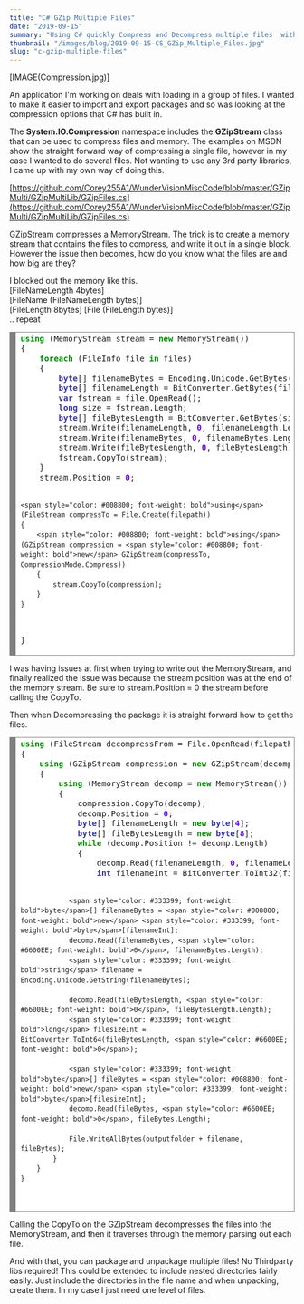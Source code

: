 ```yaml
---
title: "C# GZip Multiple Files"
date: "2019-09-15"
summary: "Using C# quickly Compress and Decompress multiple files  without the use of 3rd party libraries!"
thumbnail: "/images/blog/2019-09-15-CS_GZip_Multiple_Files.jpg"
slug: "c-gzip-multiple-files"
---
```

<p class="blog-img float-left md">
	[IMAGE(Compression.jpg)]
</p>
An application I'm working on deals with loading in a group of files. I wanted to make it easier to import and export packages and so was looking at the compression options that C# has built in.

The **System.IO.Compression** namespace includes the **GZipStream** class that can be used to compress files and memory. The examples on MSDN show the straight forward way of compressing a single file, however in my case I wanted to do several files. Not wanting to use any 3rd party libraries, I came up with my own way of doing this.

[https://github.com/Corey255A1/WunderVisionMiscCode/blob/master/GZipMulti/GZipMultiLib/GZipFiles.cs](https://github.com/Corey255A1/WunderVisionMiscCode/blob/master/GZipMulti/GZipMultiLib/GZipFiles.cs)

GZipStream compresses a MemoryStream. The trick is to create a memory stream that contains the files to compress, and write it out in a single block. However the issue then becomes, how do you know what the files are and how big are they?

I blocked out the memory like this.  
[FileNameLength 4bytes]  
[FileName (FileNameLength bytes)]  
[FileLength 8bytes] [File (FileLength bytes)]  
.. repeat  

<div style="background: #ffffff; overflow:auto;width:auto;border:solid gray;border-width:.1em .1em .1em .8em;padding:.2em .6em;"><pre style="margin: 0; line-height: 125%"><span style="color: #008800; font-weight: bold">using</span> (MemoryStream stream = <span style="color: #008800; font-weight: bold">new</span> MemoryStream())
{
	<span style="color: #008800; font-weight: bold">foreach</span> (FileInfo file <span style="color: #008800; font-weight: bold">in</span> files)
	{
		<span style="color: #333399; font-weight: bold">byte</span>[] filenameBytes = Encoding.Unicode.GetBytes(file.Name);
		<span style="color: #333399; font-weight: bold">byte</span>[] filenameLength = BitConverter.GetBytes(filenameBytes.Length);
		<span style="color: #333399; font-weight: bold">var</span> fstream = file.OpenRead();
		<span style="color: #333399; font-weight: bold">long</span> size = fstream.Length;
		<span style="color: #333399; font-weight: bold">byte</span>[] fileBytesLength = BitConverter.GetBytes(size);
		stream.Write(filenameLength, <span style="color: #6600EE; font-weight: bold">0</span>, filenameLength.Length);
		stream.Write(filenameBytes, <span style="color: #6600EE; font-weight: bold">0</span>, filenameBytes.Length);
		stream.Write(fileBytesLength, <span style="color: #6600EE; font-weight: bold">0</span>, fileBytesLength.Length);
		fstream.CopyTo(stream);
	}
	stream.Position = <span style="color: #6600EE; font-weight: bold">0</span>;

	<span style="color: #008800; font-weight: bold">using</span> (FileStream compressTo = File.Create(filepath))
	{
		<span style="color: #008800; font-weight: bold">using</span> (GZipStream compression = <span style="color: #008800; font-weight: bold">new</span> GZipStream(compressTo, CompressionMode.Compress))
		{
			stream.CopyTo(compression);
		}
	}
}
</pre></div>

I was having issues at first when trying to write out the MemoryStream, and finally realized the issue was because the stream position was at the end of the memory stream. Be sure to stream.Position = 0 the stream before calling the CopyTo. 

Then when Decompressing the package it is straight forward how to get the files. 

<div style="background: #ffffff; overflow:auto;width:auto;border:solid gray;border-width:.1em .1em .1em .8em;padding:.2em .6em;"><pre style="margin: 0; line-height: 125%"><span style="color: #008800; font-weight: bold">using</span> (FileStream decompressFrom = File.OpenRead(filepath))
{
	<span style="color: #008800; font-weight: bold">using</span> (GZipStream compression = <span style="color: #008800; font-weight: bold">new</span> GZipStream(decompressFrom, CompressionMode.Decompress))
	{
		<span style="color: #008800; font-weight: bold">using</span> (MemoryStream decomp = <span style="color: #008800; font-weight: bold">new</span> MemoryStream())
		{
			compression.CopyTo(decomp);
			decomp.Position = <span style="color: #6600EE; font-weight: bold">0</span>;
			<span style="color: #333399; font-weight: bold">byte</span>[] filenameLength = <span style="color: #008800; font-weight: bold">new</span> <span style="color: #333399; font-weight: bold">byte</span>[<span style="color: #6600EE; font-weight: bold">4</span>];
			<span style="color: #333399; font-weight: bold">byte</span>[] fileBytesLength = <span style="color: #008800; font-weight: bold">new</span> <span style="color: #333399; font-weight: bold">byte</span>[<span style="color: #6600EE; font-weight: bold">8</span>];
			<span style="color: #008800; font-weight: bold">while</span> (decomp.Position != decomp.Length)
			{
				decomp.Read(filenameLength, <span style="color: #6600EE; font-weight: bold">0</span>, filenameLength.Length);
				<span style="color: #333399; font-weight: bold">int</span> filenameInt = BitConverter.ToInt32(filenameLength, <span style="color: #6600EE; font-weight: bold">0</span>);

				<span style="color: #333399; font-weight: bold">byte</span>[] filenameBytes = <span style="color: #008800; font-weight: bold">new</span> <span style="color: #333399; font-weight: bold">byte</span>[filenameInt];
				decomp.Read(filenameBytes, <span style="color: #6600EE; font-weight: bold">0</span>, filenameBytes.Length);
				<span style="color: #333399; font-weight: bold">string</span> filename = Encoding.Unicode.GetString(filenameBytes);

				decomp.Read(fileBytesLength, <span style="color: #6600EE; font-weight: bold">0</span>, fileBytesLength.Length);
				<span style="color: #333399; font-weight: bold">long</span> filesizeInt = BitConverter.ToInt64(fileBytesLength, <span style="color: #6600EE; font-weight: bold">0</span>);

				<span style="color: #333399; font-weight: bold">byte</span>[] fileBytes = <span style="color: #008800; font-weight: bold">new</span> <span style="color: #333399; font-weight: bold">byte</span>[filesizeInt];
				decomp.Read(fileBytes, <span style="color: #6600EE; font-weight: bold">0</span>, fileBytes.Length);

				File.WriteAllBytes(outputfolder + filename, fileBytes);
			}
		}
	}
</pre></div>

Calling the CopyTo on the GZipStream decompresses the files into the MemoryStream, and then it traverses through the memory parsing out each file.

And with that, you can package and unpackage multiple files! No Thirdparty libs required! This could be extended to include nested directories fairly easily. Just include the directories in the file name and when unpacking, create them. In my case I just need one level of files.